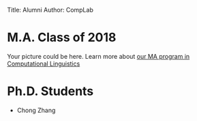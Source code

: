 Title: Alumni
Author: CompLab

# M.A. Class of 2018

Your picture could be here.
Learn more about [our MA program in Computational Linguistics]({filename}/pages/programs.mdown)

# Ph.D. Students

- Chong Zhang
